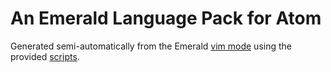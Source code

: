 # An Emerald Language Pack for Atom

Generated semi-automatically from the Emerald [vim
mode](https://github.com/emerald/modes-vim) using the provided
[scripts](scripts).
